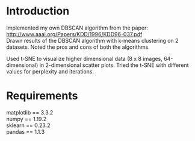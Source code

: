 # Introduction

Implemented my own DBSCAN algorithm from the paper: http://www.aaai.org/Papers/KDD/1996/KDD96-037.pdf    
Drawn results of the DBSCAN algorithm with k-means clustering on 2 datasets. Noted the pros and cons of both the algorithms.

Used t-SNE to visualize higher dimensional data (8 x 8 images, 64-dimensional) in 2-dimensional scatter plots. Tried the t-SNE with different values for 
perplexity and iterations.

# Requirements

matplotlib == 3.3.2    
numpy == 1.19.2   
sklearn == 0.23.2    
pandas == 1.1.3  
